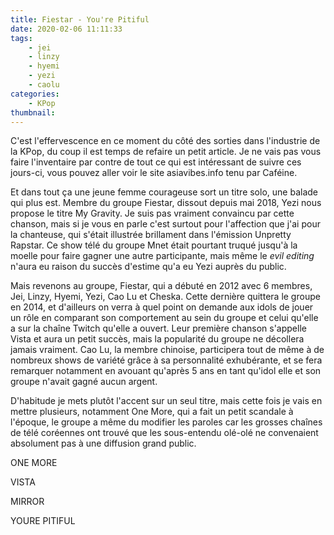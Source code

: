```yaml
---
title: Fiestar - You're Pitiful
date: 2020-02-06 11:11:33
tags:
    - jei
    - linzy
    - hyemi
    - yezi
    - caolu
categories:
    - KPop
thumbnail:
---
```


C'est l'effervescence en ce moment du côté des sorties dans l'industrie de la KPop, du coup il est temps de refaire un petit article. Je ne vais pas vous faire l'inventaire par contre de tout ce qui est intéressant de suivre ces jours-ci, vous pouvez aller voir le site asiavibes.info tenu par Caféine.

Et dans tout ça une jeune femme courageuse sort un titre solo, une balade qui plus est. Membre du groupe Fiestar, dissout depuis mai 2018, Yezi nous propose le titre My Gravity. Je suis pas vraiment convaincu par cette chanson, mais si je vous en parle c'est surtout pour l'affection que j'ai pour la chanteuse, qui s'était illustrée brillament dans l'émission Unpretty Rapstar. Ce show télé du groupe Mnet était pourtant truqué jusqu'à la moelle pour faire gagner une autre participante, mais même le *evil editing* n'aura eu raison du succès d'estime qu'a eu Yezi auprès du public.

Mais revenons au groupe, Fiestar, qui a débuté en 2012 avec 6 membres, Jei, Linzy, Hyemi, Yezi, Cao Lu et Cheska. Cette dernière quittera le groupe en 2014, et d'ailleurs on verra à quel point on demande aux idols de jouer un rôle en comparant son comportement au sein du groupe et celui qu'elle a sur la chaîne Twitch qu'elle a ouvert. Leur première chanson s'appelle Vista et aura un petit succès, mais la popularité du groupe ne décollera jamais vraiment. Cao Lu, la membre chinoise, participera tout de même à de nombreux shows de variété grâce à sa personnalité exhubérante, et se fera remarquer notamment en avouant qu'après 5 ans en tant qu'idol elle et son groupe n'avait gagné aucun argent.

D'habitude je mets plutôt l'accent sur un seul titre, mais cette fois je vais en mettre plusieurs, notamment One More, qui a fait un petit scandale à l'époque, le groupe a même du modifier les paroles car les grosses chaînes de télé coréennes ont trouvé que les sous-entendu olé-olé ne convenaient absolument pas à une diffusion grand public.  

ONE MORE

VISTA

MIRROR

YOURE PITIFUL
